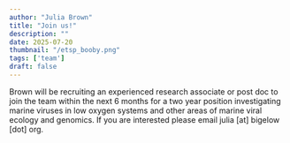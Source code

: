 ```yaml
---
author: "Julia Brown"
title: "Join us!"
description: ""
date: 2025-07-20
thumbnail: "/etsp_booby.png"
tags: ['team']
draft: false
---
```


Brown will be recruiting an experienced research associate or post doc to join the team within the next 6 months for a two year position investigating marine viruses in low oxygen systems and other areas of marine viral ecology and genomics. If you are interested please email julia [at] bigelow [dot] org.